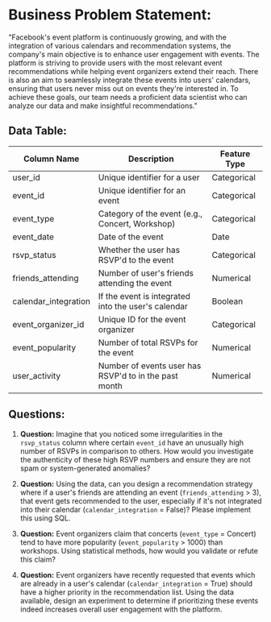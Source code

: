 # Business Problem Statement:

"Facebook's event platform is continuously growing, and with the integration of various calendars and recommendation systems, the company's main objective is to enhance user engagement with events. The platform is striving to provide users with the most relevant event recommendations while helping event organizers extend their reach. There is also an aim to seamlessly integrate these events into users' calendars, ensuring that users never miss out on events they're interested in. To achieve these goals, our team needs a proficient data scientist who can analyze our data and make insightful recommendations."



## Data Table:

| Column Name | Description                                      | Feature Type      |
|-------------|--------------------------------------------------|-------------------|
| user_id     | Unique identifier for a user                     | Categorical       |
| event_id    | Unique identifier for an event                   | Categorical       |
| event_type  | Category of the event (e.g., Concert, Workshop)  | Categorical       |
| event_date  | Date of the event                                | Date              |
| rsvp_status | Whether the user has RSVP'd to the event         | Categorical       |
| friends_attending | Number of user's friends attending the event | Numerical         |
| calendar_integration | If the event is integrated into the user's calendar | Boolean    |
| event_organizer_id | Unique ID for the event organizer           | Categorical       |
| event_popularity | Number of total RSVPs for the event          | Numerical         |
| user_activity | Number of events user has RSVP'd to in the past month | Numerical  |



## Questions:

1.
   **Question:** Imagine that you noticed some irregularities in the `rsvp_status` column where certain `event_id` have an unusually high number of RSVPs in comparison to others. How would you investigate the authenticity of these high RSVP numbers and ensure they are not spam or system-generated anomalies?



2.
   **Question:** Using the data, can you design a recommendation strategy where if a user's friends are attending an event (`friends_attending` > 3), that event gets recommended to the user, especially if it's not integrated into their calendar (`calendar_integration` = False)? Please implement this using SQL.


3.
   **Question:** Event organizers claim that concerts (`event_type` = Concert) tend to have more popularity (`event_popularity` > 1000) than workshops. Using statistical methods, how would you validate or refute this claim?



4.
   **Question:** Event organizers have recently requested that events which are already in a user's calendar (`calendar_integration` = True) should have a higher priority in the recommendation list. Using the data available, design an experiment to determine if prioritizing these events indeed increases overall user engagement with the platform.

